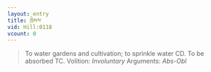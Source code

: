 ```yaml
---
layout: entry
title: ཁྲེམས་
vid: Hill:0118
vcount: 0
---
```

> To water gardens and cultivation; to sprinkle water CD\. To be absorbed TC\.
> Volition: _Involuntary_
> Arguments: _Abs-Obl_


